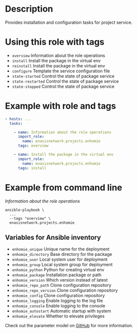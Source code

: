 # Description
Provides installation and configuration tasks for project service.

# Using this role with tags
- `overview` Information about the role operations
- `install` Install the package in the virtual env
- `reinstall` Install the package in the virtual env
- `configure` Template the service configuration file
- `state-started` Control the state of package service
- `state-restarted` Control the state of package service
- `state-stopped` Control the state of package service

# Example with role and tags
```yaml
- hosts: ...
  tasks:

    - name: Information about the role operations
      import_role:
        name: enasisnetwork.projects.enhomie
      tags: overview

    - name: Install the package in the virtual env
      import_role:
        name: enasisnetwork.projects.enhomie
      tags: install
```

# Example from command line
*Information about the role operations*
```
ansible-playbook \
  ...
  --tags "overview" \
  enasisnetwork.projects.enhomie
```

## Variables for Ansible inventory
- `enhomie_unique` Unique name for the deployment
- `enhomie_directory` Base directory for the package
- `enhomie_user` Local system user for deployment
- `enhomie_group` Local system group for deployment
- `enhomie_python` Python for creating virtual env
- `enhomie_package` Installation package or path
- `enhomie_version` Which version instead of latest
- `enhomie_repo_path` Clone configuration repository
- `enhomie_repo_version` Clone configuration repository
- `enhomie_config` Clone configuration repository
- `enhomie_logging` Enable logging to the log file
- `enhomie_console` Enable logging to the console
- `enhomie_autostart` Automatic startup with system
- `enhomie_elevate` Whether to elevate privileges

Check out the parameter model on
[GitHub](https://github.com/enasisnetwork/ansible-projects/blob/main/collection/plugins/action/enhomie/params.py)
for more information.
